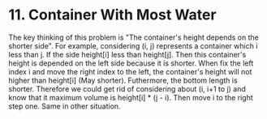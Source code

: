 # 11. Container With Most Water

The key thinking of this problem is "The container's height depends on the shorter side". For example, considering (i, j) represents a container which  i less than j. If the side height[i] less than height[j]. Then this container's height is depended on the left side because it is shorter. When fix the left index i and move the right index to the left, the container's height will not higher than height[i] (May shorter). Futhermore, the bottom length is shorter. Therefore we could get rid of considering about (i, i+1 to j) and know that it maximum volume is height[i] * (j - i). Then move i to the right step one. Same in other situation.



